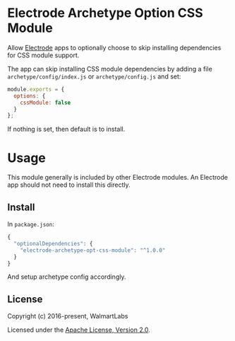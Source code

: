 # Electrode Archetype Option CSS Module

Allow [Electrode](https://github.com/electrode-io/electrode) apps to optionally choose to skip installing dependencies for CSS module support.

The app can skip installing CSS module dependencies by adding a file `archetype/config/index.js` or `archetype/config.js` and set:

```js
module.exports = {
  options: {
    cssModule: false
  }
};
```

If nothing is set, then default is to install.

# Usage

This module generally is included by other Electrode modules. An Electrode app should not need to install this directly.

## Install

In `package.json`:

```js
{
  "optionalDependencies": {
    "electrode-archetype-opt-css-module": "^1.0.0"
  }
}
```

And setup archetype config accordingly.

## License

Copyright (c) 2016-present, WalmartLabs

Licensed under the [Apache License, Version 2.0](https://www.apache.org/licenses/LICENSE-2.0).
